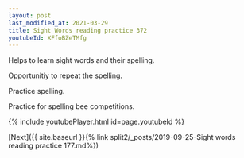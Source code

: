 ```yaml
---
layout: post
last_modified_at: 2021-03-29
title: Sight Words reading practice 372
youtubeId: XFfoBZeTMfg
---
```

 
 
Helps to learn sight words and their spelling.

Opportunitiy to repeat the spelling. 

Practice spelling. 
 
Practice for spelling bee competitions. 
 
{% include youtubePlayer.html id=page.youtubeId %}
 
 

[Next]({{ site.baseurl }}{% link  split2/_posts/2019-09-25-Sight words reading practice 177.md%})
 
